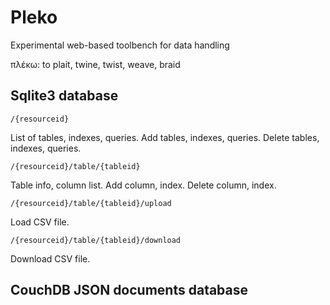 # Pleko
Experimental web-based toolbench for data handling

πλέκω: to plait, twine, twist, weave, braid

## Sqlite3 database

`/{resourceid}`

List of tables, indexes, queries.
Add tables, indexes, queries.
Delete tables, indexes, queries.

`/{resourceid}/table/{tableid}`

Table info, column list.
Add column, index.
Delete column, index.

`/{resourceid}/table/{tableid}/upload`

Load CSV file.

`/{resourceid}/table/{tableid}/download`

Download CSV file.

## CouchDB JSON documents database

